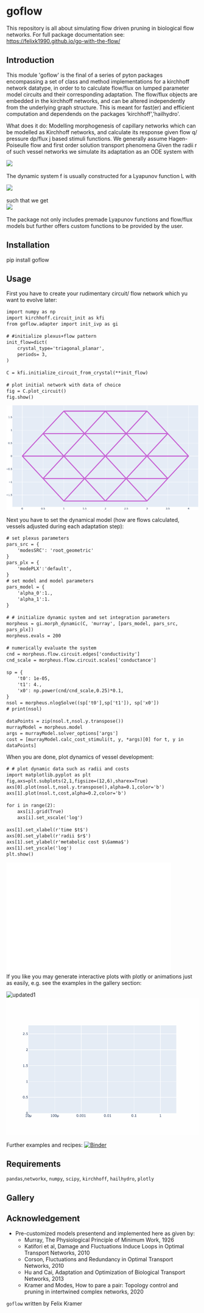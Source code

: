 # goflow

This repository is all about simulating flow driven pruning in biological flow networks. For full package documentation see:
<https://felixk1990.github.io/go-with-the-flow/>
##  Introduction
This module 'goflow' is the final of a series of pyton packages encompassing a set of class and method implementations for a kirchhoff network datatype, in order to to calculate flow/flux on lumped parameter model circuits and their corresponding adaptation. The flow/flux objects are embedded in the kirchhoff networks, and can be altered independently from the underlying graph structure. This is meant for fast(er) and efficient computation and dependends on the packages 'kirchhoff','hailhydro'.

What does it do: Modelling morphogenesis of capillary networks which can be modelled as Kirchhoff networks, and calculate its response given flow q/ pressure dp/flux j based stimuli functions. We generally assume Hagen-Poiseulle flow and first order solution transport phenomena Given the radii r of such vessel networks we simulate its adaptation as an ODE system with <br>

<img src="https://render.githubusercontent.com/render/math?math=\dot{r}_i (t) = f_i( \lbrace r \rbrace, \lbrace q \rbrace, \lbrace j \rbrace, ... ) ">

The dynamic system f is usually constructed for a Lyapunov function L with <br>

<img src="https://render.githubusercontent.com/render/math?math=L = \sum_i \alpha_1 p_i^2r_i^4 %2B \alpha_0 r_i^2 %2B+...">

such that we get <br>
<img src="https://render.githubusercontent.com/render/math?math=f_i( \lbrace r \rbrace, \lbrace q \rbrace, \lbrace j \rbrace, ... )= -\frac{dL}{dr_i} ">

The package not only includes premade Lyapunov functions and flow/flux models but further offers custom functions to be provided by the user.
##  Installation
pip install goflow
##  Usage
First you have to create your rudimentary circuit/ flow network which yu want to evolve later:
```
import numpy as np
import kirchhoff.circuit_init as kfi
from goflow.adapter import init_ivp as gi

# #initialize plexus+flow pattern
init_flow=dict(
    crystal_type='triagonal_planar',
    periods= 3,
)

C = kfi.initialize_circuit_from_crystal(**init_flow)

# plot initial network with data of choice
fig = C.plot_circuit()
fig.show()
```
![plexus](./gallery/plexus_murray.png)

Next you have to set the dynamical model (how are flows calculated, vessels adjusted during each adaptation step):
```
# set plexus parameters
pars_src = {
    'modesSRC': 'root_geometric'
}
pars_plx = {
    'modePLX':'default',
}
# set model and model parameters
pars_model = {
    'alpha_0':1.,
    'alpha_1':1.
}

# # initialize dynamic system and set integration parameters
morpheus = gi.morph_dynamic(C, 'murray', [pars_model, pars_src, pars_plx])
morpheus.evals = 200

# numerically evaluate the system
cnd = morpheus.flow.circuit.edges['conductivity']
cnd_scale = morpheus.flow.circuit.scales['conductance']

sp = {
    't0': 1e-05,
    't1': 4.,
    'x0': np.power(cnd/cnd_scale,0.25)*0.1,
}
nsol = morpheus.nlogSolve((sp['t0'],sp['t1']), sp['x0'])
# print(nsol)

dataPoints = zip(nsol.t,nsol.y.transpose())
murrayModel = morpheus.model
args = murrayModel.solver_options['args']
cost = [murrayModel.calc_cost_stimuli(t, y, *args)[0] for t, y in dataPoints]
```
When you are done, plot dynamics of vessel development:
```
# # plot dynamic data such as radii and costs
import matplotlib.pyplot as plt
fig,axs=plt.subplots(2,1,figsize=(12,6),sharex=True)
axs[0].plot(nsol.t,nsol.y.transpose(),alpha=0.1,color='b')
axs[1].plot(nsol.t,cost,alpha=0.2,color='b')

for i in range(2):
    axs[i].grid(True)
    axs[i].set_xscale('log')

axs[1].set_xlabel(r'time $t$')
axs[0].set_ylabel(r'radii $r$')
axs[1].set_ylabel(r'metabolic cost $\Gamma$')
axs[1].set_yscale('log')
plt.show()
```
![dynamics](./gallery/dynamics_murray.png)<br>
If you like you may generate interactive plots with plotly or animations just as easily, e.g. see the examples in the gallery section:

![updated1](./gallery/murray_triagonal_plexus.gif)<br>
![updated2](./gallery/murray_triagonal_dynm.gif)<br>

Further examples and recipes: [![Binder](https://mybinder.org/badge_logo.svg)](https://mybinder.org/v2/gh/felixk1990/go-with-the-flow/examples)
##  Requirements
``` pandas ```,``` networkx ```, ``` numpy ```, ``` scipy ```, ``` kirchhoff ```, ``` hailhydro ```, ```plotly```
##  Gallery

## Acknowledgement
* Pre-customized models presentend and implemented here as given by:
    *  Murray, The Physiological Principle of Minimum Work, 1926
    *  Katifori et al, Damage and Fluctuations Induce Loops in Optimal Transport Networks, 2010
    *  Corson, Fluctuations and Redundancy in Optimal Transport Networks, 2010
    *  Hu and Cai, Adaptation and Optimization of Biological Transport Networks, 2013
    *  Kramer and Modes, How to pare a pair: Topology control and pruning in intertwined complex networks, 2020

```goflow``` written by Felix Kramer
